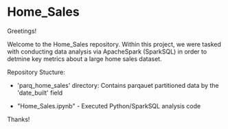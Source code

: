 # Home_Sales

Greetings!

Welcome to the Home_Sales repository. Within this project, we were tasked with conducting data analysis via ApacheSpark (SparkSQL) in order to detmine key metrics about a large home sales dataset.

Repository Stucture:

- 'parq_home_sales' directory: Contains parqauet partitioned data by the 'date_built' field

- "Home_Sales.ipynb" - Executed Python/SparkSQL analysis code

Thanks!
